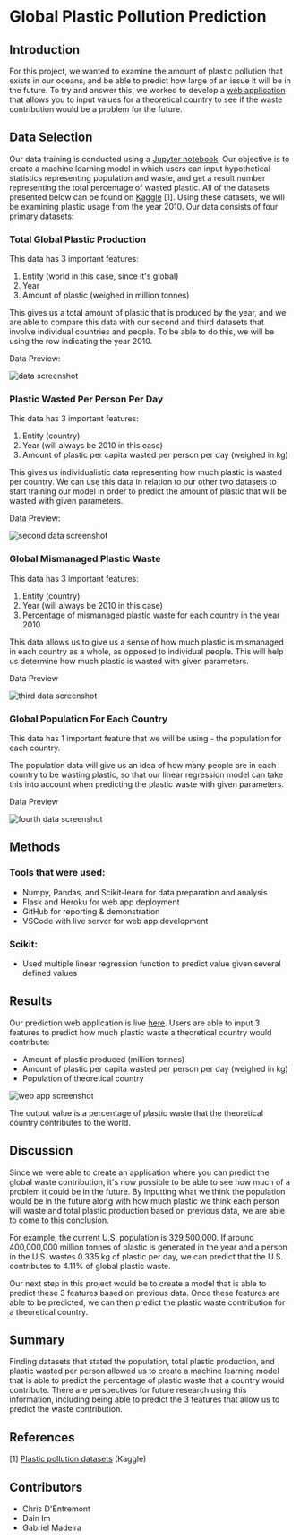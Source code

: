# Global Plastic Pollution Prediction

## Introduction
For this project, we wanted to examine the amount of plastic pollution that exists in our oceans, and be able to predict how large of an issue it will be in the future. To try and answer this, we worked to develop a [web application](https://plastic-pollution-predictor.herokuapp.com/) that allows you to input values for a theoretical country to see if the waste contribution would be a problem for the future.

## Data Selection
Our data training is conducted using a [Jupyter notebook](./GlobalPlasticPollution.ipynb). Our objective is to create a machine learning model in which users can input hypothetical statistics representing population and waste, and get a result number representing the total percentage of wasted plastic. All of the datasets presented below can be found on [Kaggle](https://www.kaggle.com/sohamgade/plastic-datasets/version/1?select=global-plastics-production.csv) [1]. Using these datasets, we will be examining plastic usage from the year 2010. Our data consists of four primary datasets:

### Total Global Plastic Production
This data has 3 important features:
1. Entity (world in this case, since it's global)
2. Year
3. Amount of plastic (weighed in million tonnes)

This gives us a total amount of plastic that is produced by the year, and we are able to compare this data with our second and third datasets that involve individual countries and people. To be able to do this, we will be using the row indicating the year 2010.

Data Preview:

![data screenshot](images/totalplastic.png)

### Plastic Wasted Per Person Per Day
This data has 3 important features:
1. Entity (country)
2. Year (will always be 2010 in this case)
3. Amount of plastic per capita wasted per person per day (weighed in kg)

This gives us individualistic data representing how much plastic is wasted per country. We can use this data in relation to our other two datasets to start training our model in order to predict the amount of plastic that will be wasted with given parameters.

Data Preview:

![second data screenshot](images/plasticpercapita.png)

### Global Mismanaged Plastic Waste
This data has 3 important features:
1. Entity (country)
2. Year (will always be 2010 in this case)
3. Percentage of mismanaged plastic waste for each country in the year 2010

This data allows us to give us a sense of how much plastic is mismanaged in each country as a whole, as opposed to individual people. This will help us determine how much plastic is wasted with given parameters.

Data Preview

![third data screenshot](images/globalmismanagedwaste.png)

### Global Population For Each Country
This data has 1 important feature that we will be using - the population for each country.

The population data will give us an idea of how many people are in each country to be wasting plastic, so that our linear regression model can take this into account when predicting the plastic waste with given parameters.

Data Preview

![fourth data screenshot](images/globalpopulation.png)

## Methods
### Tools that were used:
- Numpy, Pandas, and Scikit-learn for data preparation and analysis
- Flask and Heroku for web app deployment
- GitHub for reporting & demonstration
- VSCode with live server for web app development

### Scikit:
- Used multiple linear regression function to predict value given several defined values

## Results
Our prediction web application is live [here](https://plastic-pollution-predictor.herokuapp.com/). Users are able to input 3 features to predict how much plastic waste a theoretical country would contribute:
- Amount of plastic produced (million tonnes)
- Amount of plastic per capita wasted per person per day (weighed in kg)
- Population of theoretical country

![web app screenshot](images/plasticpollutionwebsite.jpg)

The output value is a percentage of plastic waste that the theoretical country contributes to the world.


## Discussion
Since we were able to create an application where you can predict the global waste contribution, it's now possible to be able to see how much of a problem it could be in the future. By inputting what we think the population would be in the future along with how much plastic we think each person will waste and total plastic production based on previous data, we are able to come to this conclusion.

For example, the current U.S. population is 329,500,000. If around 400,000,000 million tonnes of plastic is generated in the year and a person in the U.S. wastes 0.335 kg of plastic per day, we can predict that the U.S. contributes to 4.11% of global plastic waste.

Our next step in this project would be to create a model that is able to predict these 3 features based on previous data. Once these features are able to be predicted, we can then predict the plastic waste contribution for a theoretical country.

## Summary
Finding datasets that stated the population, total plastic production, and plastic wasted per person allowed us to create a machine learning model that is able to predict the percentage of plastic waste that a country would contribute. There are perspectives for future research using this information, including being able to predict the 3 features that allow us to predict the waste contribution.

## References
[1] [Plastic pollution datasets](https://www.kaggle.com/sohamgade/plastic-datasets/version/1?select=global-plastics-production.csv) (Kaggle)

## Contributors
- Chris D'Entremont
- Dain Im
- Gabriel Madeira
